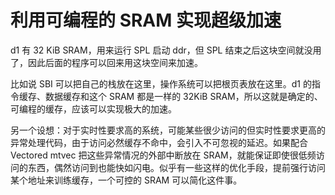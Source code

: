 ﻿# 利用可编程的 SRAM 实现超级加速

d1 有 32 KiB SRAM，用来运行 SPL 启动 ddr，但 SPL 结束之后这块空间就没用了，因此后面的程序可以回来用这块空间来加速。

比如说 SBI 可以把自己的栈放在这里，操作系统可以把根页表放在这里。d1 的指令缓存、数据缓存和这个 SRAM 都是一样的 32KiB SRAM，所以这就是确定的、可编程的缓存，应该可以实现极大的加速。

另一个设想：对于实时性要求高的系统，可能某些很少访问的但实时性要求更高的异常处理代码，由于访问必然缓存不命中，会引入不可忽视的延迟。如果配合 Vectored mtvec 把这些异常情况的外部中断放在 SRAM，就能保证即使很低频访问的东西，偶然访问到也能快如闪电。似乎有一些这样的优化手段，提前强行访问某个地址来训练缓存，一个可控的 SRAM 可以简化这件事。
